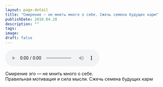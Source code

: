 ```yaml
---
layout: page-detail
title: "Смирение — не мнить много о себе. Сжечь семена будущих карм"
publishDate: 2010.04.28
description: ""
tags:
image:
draft: false
---
```


<audio title="2010.04.28 - Смирение — не мнить много о себе. Сжечь семена будущих карм.mp3" src="https://filer-api.advayta.org/v1.0/public/files/75174" controls=""></audio>

 Смирение эго — не мнить много о себе.   
 Правильная мотивация и сила мысли. Сжечь семена будущих карм   

  
